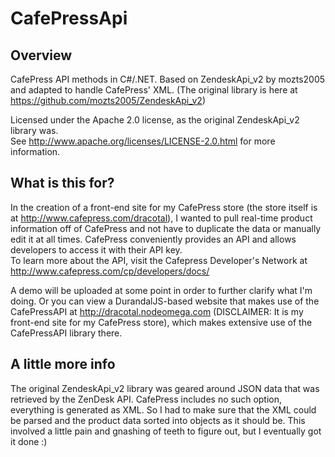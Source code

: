 # CafePressApi
## Overview
CafePress API methods in C#/.NET.  Based on ZendeskApi_v2 by mozts2005 and adapted to handle CafePress' XML.
(The original library is here at https://github.com/mozts2005/ZendeskApi_v2)

Licensed under the Apache 2.0 license, as the original ZendeskApi_v2 library was.  
See http://www.apache.org/licenses/LICENSE-2.0.html for more information.

## What is this for?

In the creation of a front-end site for my CafePress store (the store itself is at http://www.cafepress.com/dracotal), 
I wanted to pull real-time product information off of CafePress and not have to duplicate the data or manually edit 
it at all times.  CafePress conveniently provides an API and allows developers to access it with their API key.  
To learn more about the API, visit the Cafepress Developer's Network at http://www.cafepress.com/cp/developers/docs/

A demo will be uploaded at some point in order to further clarify what I'm doing.  Or you can view a DurandalJS-based 
website that makes use of the CafePressAPI at http://dracotal.nodeomega.com (DISCLAIMER: It is my front-end site 
for my CafePress store), which makes extensive use of the CafePressAPI library there.

## A little more info
The original ZendeskApi_v2 library was geared around JSON data that was retrieved by the ZenDesk API.  CafePress 
includes no such option, everything is generated as XML.  So I had to make sure that the XML could be parsed and the 
product data sorted into objects as it should be.  This involved a little pain and gnashing of teeth to figure out, 
but I eventually got it done :)
